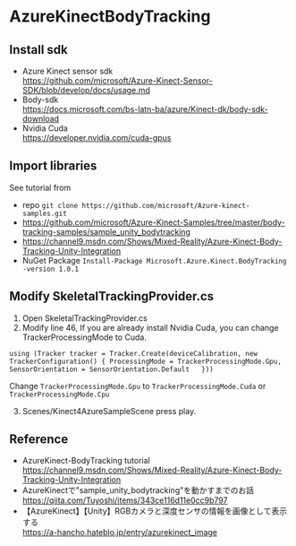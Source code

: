# AzureKinectBodyTracking  
## Install sdk  
 - Azure Kinect sensor sdk  
https://github.com/microsoft/Azure-Kinect-Sensor-SDK/blob/develop/docs/usage.md  
 - Body-sdk  
https://docs.microsoft.com/bs-latn-ba/azure/Kinect-dk/body-sdk-download  
 - Nvidia Cuda  
https://developer.nvidia.com/cuda-gpus 
  
## Import libraries  
See tutorial from  
 - repo `git clone https://github.com/microsoft/Azure-kinect-samples.git`
 - https://github.com/microsoft/Azure-Kinect-Samples/tree/master/body-tracking-samples/sample_unity_bodytracking  
 - https://channel9.msdn.com/Shows/Mixed-Reality/Azure-Kinect-Body-Tracking-Unity-Integration
 - NuGet Package `Install-Package Microsoft.Azure.Kinect.BodyTracking -version 1.0.1`  
  
## Modify SkeletalTrackingProvider.cs  
1. Open SkeletalTrackingProvider.cs
2. Modify line 46, If you are already install Nvidia Cuda, you can change TrackerProcessingMode to Cuda.
  ```
  using (Tracker tracker = Tracker.Create(deviceCalibration, new TrackerConfiguration() { ProcessingMode = TrackerProcessingMode.Gpu, SensorOrientation = SensorOrientation.Default   }))
  ```  
  Change `TrackerProcessingMode.Gpu` to `TrackerProcessingMode.Cuda` or `TrackerProcessingMode.Cpu`  
    
3. Scenes/Kinect4AzureSampleScene press play.  
  
## Reference  
 - AzureKinect-BodyTracking tutorial  
https://channel9.msdn.com/Shows/Mixed-Reality/Azure-Kinect-Body-Tracking-Unity-Integration  
 - AzureKinectで"sample_unity_bodytracking"を動かすまでのお話  
https://qiita.com/Tuyoshi/items/343ce116d11e0cc9b797  
 - 【AzureKinect】【Unity】RGBカメラと深度センサの情報を画像として表示する  
https://a-hancho.hateblo.jp/entry/azurekinect_image  
  
  
